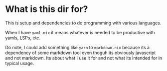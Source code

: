 # What is this dir for?

This is setup and dependencies to do programming with various languages.

When I have `yaml.nix` it means whatever is needed to be productive
with yamls, LSPs, etc.

Do note, I could add something like `yarn` to `markdown.nix` because its a
dependency of some markdown tool even thoguh its obviously javascript and
not markdown. Its about what I use it for and not what its intended for in
typical usage.
